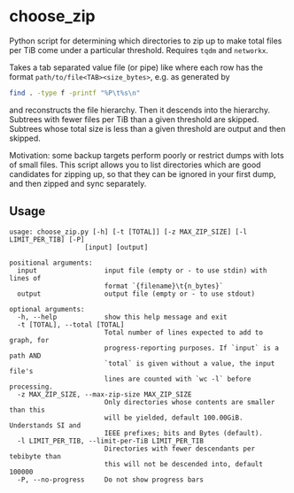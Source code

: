 # choose_zip

Python script for determining which directories to zip up to make total files per TiB come under a particular threshold.
Requires `tqdm` and `networkx`.

Takes a tab separated value file (or pipe) like where each row has the format `path/to/file<TAB><size_bytes>`, e.g. as generated by

```sh
find . -type f -printf "%P\t%s\n"
```

and reconstructs the file hierarchy.
Then it descends into the hierarchy.
Subtrees with fewer files per TiB than a given threshold are skipped.
Subtrees whose total size is less than a given threshold are output and then skipped.

Motivation: some backup targets perform poorly or restrict dumps with lots of small files.
This script allows you to list directories which are good candidates for zipping up,
so that they can be ignored in your first dump, and then zipped and sync separately.

## Usage

```_help
usage: choose_zip.py [-h] [-t [TOTAL]] [-z MAX_ZIP_SIZE] [-l LIMIT_PER_TIB] [-P]
                   [input] [output]

positional arguments:
  input                 input file (empty or - to use stdin) with lines of
                        format `{filename}\t{n_bytes}`
  output                output file (empty or - to use stdout)

optional arguments:
  -h, --help            show this help message and exit
  -t [TOTAL], --total [TOTAL]
                        Total number of lines expected to add to graph, for
                        progress-reporting purposes. If `input` is a path AND
                        `total` is given without a value, the input file's
                        lines are counted with `wc -l` before processing.
  -z MAX_ZIP_SIZE, --max-zip-size MAX_ZIP_SIZE
                        Only directories whose contents are smaller than this
                        will be yielded, default 100.00GiB. Understands SI and
                        IEEE prefixes; bits and Bytes (default).
  -l LIMIT_PER_TIB, --limit-per-TiB LIMIT_PER_TIB
                        Directories with fewer descendants per tebibyte than
                        this will not be descended into, default 100000
  -P, --no-progress     Do not show progress bars
```
